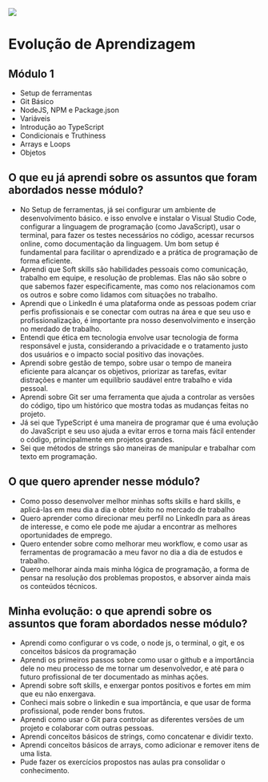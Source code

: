 ![](https://i.imgur.com/xG74tOh.png)

# Evolução de Aprendizagem

## Módulo 1

 - Setup de ferramentas
 - Git Básico
 - NodeJS, NPM e Package.json
 - Variáveis
 - Introdução ao TypeScript
 - Condicionais e Truthiness
 - Arrays e Loops
 - Objetos

## O que eu já aprendi sobre os assuntos que foram abordados nesse módulo?


- No Setup de ferramentas, já sei configurar um ambiente de desenvolvimento básico. e isso envolve e instalar o Visual Studio Code, configurar a linguagem de programação (como 
  JavaScript), usar o terminal, para fazer os testes necessários no código, acessar recursos online, como documentação da linguagem. Um bom setup é fundamental para facilitar o 
  aprendizado e a prática de programação de forma eficiente.
- Aprendi que Soft skills são habilidades pessoais como comunicação, trabalho em equipe, e resolução de problemas. Elas não são sobre o que sabemos fazer especificamente,
  mas como nos relacionamos com os outros e sobre como lidamos com situações no trabalho.
- Aprendi que o LinkedIn é uma plataforma onde as pessoas podem criar perfis profissionais e se conectar com outras na área e que seu uso e profissionalização, é importante pra 
  nosso desenvolvimento e inserção no merdado de trabalho.
- Entendi que ética em tecnologia envolve usar tecnologia de forma responsável e justa, considerando a privacidade e o tratamento justo dos usuários e o impacto social positivo 
  das inovações.
- Aprendi sobre gestão de tempo, sobre usar o tempo de maneira eficiente para alcançar os objetivos,  priorizar as tarefas, evitar distrações e manter um equilíbrio saudável entre 
  trabalho e vida pessoal.
- Aprendi sobre Git ser uma ferramenta que ajuda a controlar as versões do código, tipo um histórico que mostra todas as mudanças feitas no projeto. 
- Já sei que TypeScript é uma maneira de programar que é uma evolução do JavaScript e seu uso ajuda a evitar erros e torna mais fácil entender o código, principalmente em 
  projetos grandes.
- Sei que métodos de strings são maneiras de manipular e trabalhar com texto em programação. 

## O que quero aprender nesse módulo?

- Como posso desenvolver melhor minhas softs skills e hard skills, e aplicá-las em meu dia a dia e obter êxito no mercado de trabalho
- Quero aprender como direcionar meu perfil no LinkedIn para as áreas de interesse, e como ele pode me ajudar a encontrar as melhores oportunidades de emprego.
- Quero entender sobre como melhorar meu workflow, e como usar as ferramentas de programacão a meu favor no dia a dia de estudos e trabalho.
- Quero melhorar ainda mais minha lógica de programação, a forma de pensar na resolução dos problemas propostos, e absorver ainda mais os conteúdos técnicos.

## Minha evolução: o que aprendi sobre os assuntos que foram abordados nesse módulo?

- Aprendi como configurar o vs code, o node js, o terminal, o git, e os conceitos básicos da programação
- Aprendi os primeiros passos sobre como usar o github e a importância dele no meu processo de me tornar um desenvolvedor, e até para o futuro profissional de ter documentado as 
  minhas ações.
- Aprendi sobre soft skills, e enxergar pontos positivos e fortes em mim que eu não enxergava.
- Conheci mais sobre o linkedin e sua importância, e que usar de forma profissional, pode render bons frutos.
- Aprendi como usar o Git para controlar as diferentes versões de um projeto e colaborar com outras pessoas.
- Aprendi conceitos básicos de strings, como concatenar e dividir texto.
- Aprendi conceitos básicos de arrays, como adicionar e remover itens de uma lista.
- Pude fazer os exercícios propostos nas aulas pra consolidar o conhecimento.


